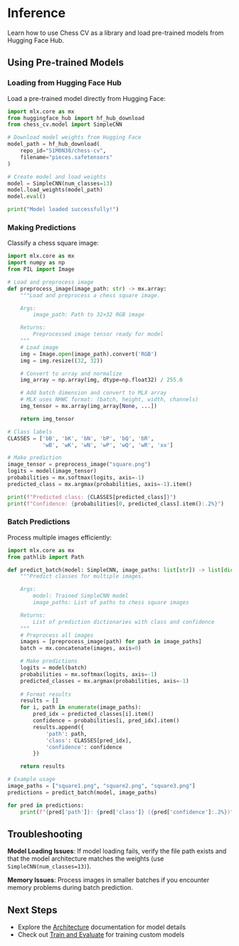# Inference

Learn how to use Chess CV as a library and load pre-trained models from Hugging Face Hub.

## Using Pre-trained Models

### Loading from Hugging Face Hub

Load a pre-trained model directly from Hugging Face:

```python
import mlx.core as mx
from huggingface_hub import hf_hub_download
from chess_cv.model import SimpleCNN

# Download model weights from Hugging Face
model_path = hf_hub_download(
    repo_id="S1M0N38/chess-cv",
    filename="pieces.safetensors"
)

# Create model and load weights
model = SimpleCNN(num_classes=13)
model.load_weights(model_path)
model.eval()

print("Model loaded successfully!")
```

### Making Predictions

Classify a chess square image:

```python
import mlx.core as mx
import numpy as np
from PIL import Image

# Load and preprocess image
def preprocess_image(image_path: str) -> mx.array:
    """Load and preprocess a chess square image.

    Args:
        image_path: Path to 32×32 RGB image

    Returns:
        Preprocessed image tensor ready for model
    """
    # Load image
    img = Image.open(image_path).convert('RGB')
    img = img.resize((32, 32))

    # Convert to array and normalize
    img_array = np.array(img, dtype=np.float32) / 255.0

    # Add batch dimension and convert to MLX array
    # MLX uses NHWC format: (batch, height, width, channels)
    img_tensor = mx.array(img_array[None, ...])

    return img_tensor

# Class labels
CLASSES = ['bB', 'bK', 'bN', 'bP', 'bQ', 'bR', 
           'wB', 'wK', 'wN', 'wP', 'wQ', 'wR', 'xx']

# Make prediction
image_tensor = preprocess_image("square.png")
logits = model(image_tensor)
probabilities = mx.softmax(logits, axis=-1)
predicted_class = mx.argmax(probabilities, axis=-1).item()

print(f"Predicted class: {CLASSES[predicted_class]}")
print(f"Confidence: {probabilities[0, predicted_class].item():.2%}")
```

### Batch Predictions

Process multiple images efficiently:

```python
import mlx.core as mx
from pathlib import Path

def predict_batch(model: SimpleCNN, image_paths: list[str]) -> list[dict]:
    """Predict classes for multiple images.

    Args:
        model: Trained SimpleCNN model
        image_paths: List of paths to chess square images

    Returns:
        List of prediction dictionaries with class and confidence
    """
    # Preprocess all images
    images = [preprocess_image(path) for path in image_paths]
    batch = mx.concatenate(images, axis=0)

    # Make predictions
    logits = model(batch)
    probabilities = mx.softmax(logits, axis=-1)
    predicted_classes = mx.argmax(probabilities, axis=-1)
 
    # Format results
    results = []
    for i, path in enumerate(image_paths):
        pred_idx = predicted_classes[i].item()
        confidence = probabilities[i, pred_idx].item()
        results.append({
            'path': path,
            'class': CLASSES[pred_idx],
            'confidence': confidence
        })

    return results

# Example usage
image_paths = ["square1.png", "square2.png", "square3.png"]
predictions = predict_batch(model, image_paths)

for pred in predictions:
    print(f"{pred['path']}: {pred['class']} ({pred['confidence']:.2%})")
```

## Troubleshooting

**Model Loading Issues**: If model loading fails, verify the file path exists and that the model architecture matches the weights (use `SimpleCNN(num_classes=13)`).

**Memory Issues**: Process images in smaller batches if you encounter memory problems during batch prediction.

## Next Steps

- Explore the [Architecture](architecture.md) documentation for model details
- Check out [Train and Evaluate](train-and-eval.md) for training custom models
